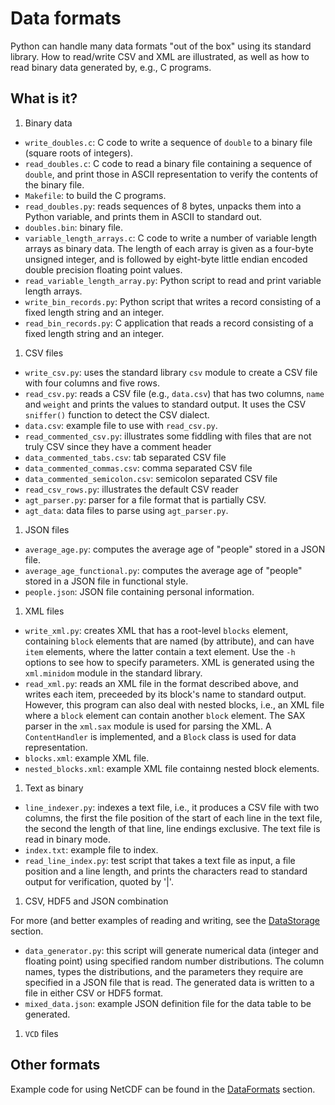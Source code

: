 # Data formats
Python can handle many data formats "out of the box" using its standard
library.  How to read/write CSV and XML are illustrated, as well as how
to read binary data generated by, e.g., C programs.

## What is it?

1. Binary data

  * `write_doubles.c`: C code to write a sequence of `double` to a binary
    file (square roots of integers).
  * `read_doubles.c`: C code to read a binary file containing a sequence
    of `double`, and print those in ASCII representation to verify the
    contents of the binary file.
  * `Makefile`: to build the C programs.
  * `read_doubles.py`: reads sequences of 8 bytes, unpacks them into
    a Python variable, and prints them in ASCII to standard out.
  * `doubles.bin`: binary file.
  * `variable_length_arrays.c`: C code to write a number of variable
    length arrays as binary data.  The length of each array is given as
    a four-byte unsigned integer, and is followed by eight-byte little
    endian encoded double precision floating point values.
  * `read_variable_length_array.py`: Python script to read and print
    variable length arrays.
  * `write_bin_records.py`: Python script that writes a record consisting
    of a fixed length string and an integer.
  * `read_bin_records.py`: C application that reads a record consisting
    of a fixed length string and an integer.

1. CSV files

  * `write_csv.py`: uses the standard library `csv` module to create
    a CSV file with four columns and five rows.
  * `read_csv.py`: reads a CSV file (e.g., `data.csv`) that has two
    columns, `name` and `weight` and prints the values to standard output.
    It uses the CSV `sniffer()` function to detect the CSV dialect.
  * `data.csv`: example file to use with `read_csv.py`.
  * `read_commented_csv.py`: illustrates some fiddling with files that
    are not truly CSV since they have a comment header
  * `data_commented_tabs.csv`: tab separated CSV file
  * `data_commented_commas.csv`: comma separated CSV file
  * `data_commented_semicolon.csv`: semicolon separated CSV file
  * `read_csv_rows.py`: illustrates the default CSV reader
  * `agt_parser.py`: parser for a file format that is partially CSV.
  * `agt_data`: data files to parse using `agt_parser.py`.

1. JSON files

  * `average_age.py`: computes the average age of "people" stored in a JSON
    file.
  * `average_age_functional.py`: computes the average age of "people"
    stored in a JSON file in functional style.
  * `people.json`: JSON file containing personal information.

1. XML files

  * `write_xml.py`: creates XML that has a root-level `blocks` element,
    containing `block` elements that are named (by attribute), and can
    have `item` elements, where the latter contain a text element.
    Use the `-h` options to see how to specify parameters.
    XML is generated using the `xml.minidom` module in the standard
    library.
  * `read_xml.py`: reads an XML file in the format described above,
    and writes each item, preceeded by its block's name to standard
    output.  However, this program can also deal with nested blocks, i.e.,
    an XML file where a `block` element can contain another `block`
    element.
    The SAX parser in the `xml.sax` module is used for parsing the XML.
    A `ContentHandler` is implemented, and a `Block` class is used for
    data representation.
  * `blocks.xml`: example XML file.
  * `nested_blocks.xml`: example XML file containng nested block elements.

1. Text as binary

  * `line_indexer.py`: indexes a text file, i.e., it produces a CSV file
    with two columns, the first the file position of the start of each line
    in the text file, the second the length of that line, line endings
    exclusive. The text file is read in binary mode.
  * `index.txt`: example file to index.
  * `read_line_index.py`: test script that takes a text file as input,
    a file position and a line length, and prints the characters read
    to standard output for verification, quoted by '|'.

1. CSV, HDF5 and JSON combination

  For more (and better examples of reading and writing, see
  the [DataStorage](https://github.com/gjbex/training-material/tree/master/DataStorage/Hdf5) section.
  * `data_generator.py`: this script will generate numerical data (integer
    and floating point) using specified random number distributions.  The
    column names, types the distributions, and the parameters they require
    are specified in a JSON file that is read.  The generated data is
    written to a file in either CSV or HDF5 format.
  * `mixed_data.json`: example JSON definition file for the data table to
    be generated.

1. `VCD` files

## Other formats

Example code for using NetCDF can be found in the [DataFormats](https://github.com/gjbex/training-material/tree/master/DataStorage/NetCDF) section.
